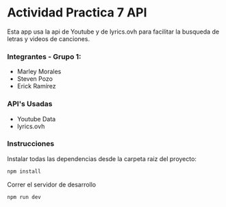 # Actividad Practica 7 API
Esta app usa la api de Youtube y de lyrics.ovh para facilitar la busqueda de letras y videos de canciones.

### Integrantes - Grupo 1:
- Marley Morales
- Steven Pozo
- Erick Ramírez

### API's Usadas
- Youtube Data
- lyrics.ovh

### Instrucciones
Instalar todas las dependencias desde la carpeta raiz del proyecto:
```bash
npm install
```

Correr el servidor de desarrollo
```bash
npm run dev
```
